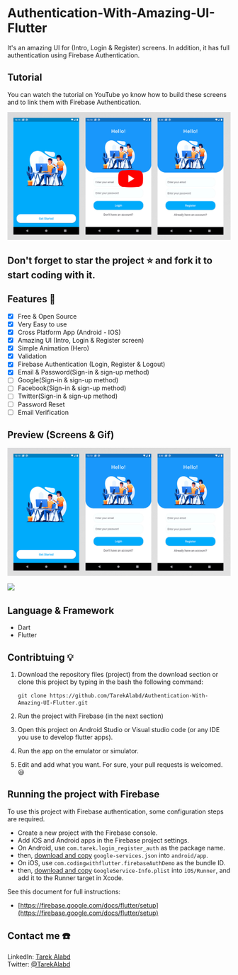 # Authentication-With-Amazing-UI-Flutter
It's an amazing UI for (Intro, Login &amp; Register) screens. In addition, it has full authentication using Firebase Authentication.

## Tutorial
You can watch the tutorial on YouTube yo know how to build these screens and to link them with Firebase Authentication.

[![Flutter Tutorials - Build intro, login & Register screens using Firebase](media/preview-login.jpg)](https://youtu.be/VGfhfRfkxdg)

## Don't forget to star the project :star: and fork it to start coding with it.

## Features :dart:
* [x] Free & Open Source
* [x] Very Easy to use
* [x] Cross Platform App (Android - IOS)
* [x] Amazing UI (Intro, Login & Register screen)
* [x] Simple Animation (Hero)
* [x] Validation
* [x] Firebase Authentication (Login, Register & Logout)
* [x] Email & Password(Sign-in & sign-up method)
* [ ] Google(Sign-in & sign-up method)
* [ ] Facebook(Sign-in & sign-up method)
* [ ] Twitter(Sign-in & sign-up method)
* [ ] Password Reset
* [ ] Email Verification

## Preview (Screens & Gif)

![](media/preview-loginapp.jpg)

![](media/preview.gif)

## Language & Framework
* Dart
* Flutter

## Contribtuing 💡

1. Download the repository files (project) from the download section or clone this project by typing in the bash the following command:

       git clone https://github.com/TarekAlabd/Authentication-With-Amazing-UI-Flutter.git
2. Run the project with Firebase (in the next section)
3. Open this project on Android Studio or Visual studio code (or any IDE you use to develop flutter apps).
4. Run the app on the emulator or simulator.
5. Edit and add what you want.
For sure, your pull requests is welcomed. 😃 

## Running the project with Firebase
To use this project with Firebase authentication, some configuration steps are required.

- Create a new project with the Firebase console.
- Add iOS and Android apps in the Firebase project settings.
- On Android, use `com.tarek.login_register_auth` as the package name.
- then, [download and copy](https://firebase.google.com/docs/flutter/setup#configure_an_android_app) `google-services.json` into `android/app`.
- On iOS, use `com.codingwithflutter.firebaseAuthDemo` as the bundle ID.
- then, [download and copy](https://firebase.google.com/docs/flutter/setup#configure_an_ios_app) `GoogleService-Info.plist` into `iOS/Runner`, and add it to the Runner target in Xcode.

See this document for full instructions:

- [https://firebase.google.com/docs/flutter/setup](https://firebase.google.com/docs/flutter/setup) 

## Contact me ☎️ 
LinkedIn: [Tarek Alabd](https://linkedin.com/in/TarekAlabd)  
Twitter: [@TarekAlabd](https://twitter.com/TarekAlabd)
